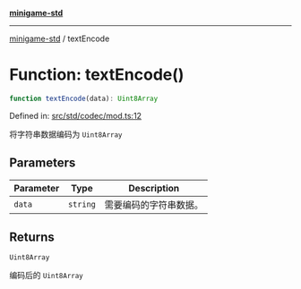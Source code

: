 [**minigame-std**](../README.md)

***

[minigame-std](../README.md) / textEncode

# Function: textEncode()

```ts
function textEncode(data): Uint8Array
```

Defined in: [src/std/codec/mod.ts:12](https://github.com/JiangJie/minigame-std/blob/fdb22241c47c2e98329a4c62befde728957e03ee/src/std/codec/mod.ts#L12)

将字符串数据编码为 `Uint8Array`

## Parameters

| Parameter | Type | Description |
| ------ | ------ | ------ |
| `data` | `string` | 需要编码的字符串数据。 |

## Returns

`Uint8Array`

编码后的 `Uint8Array`
